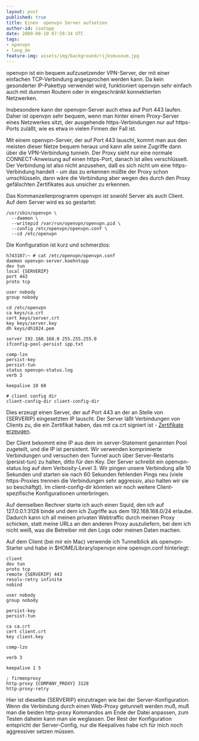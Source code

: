 ```yaml
---
layout: post
published: true
title: Einen  openvpn Server aufsetzen
author-id: isotopp
date: 2009-08-10 07:59:34 UTC
tags:
- openvpn
- lang_de
feature-img: assets/img/background/rijksmuseum.jpg
---
```

openvpn ist ein bequem aufzusetzender VPN-Server, der mit einer
einfachen TCP-Verbindung angesprochen werden kann. Da kein
gesonderter IP-Pakettyp verwendet wird, funktioniert openvpn
sehr einfach auch mit dummen Routern oder in eingeschränkt
konnektierten Netzwerken.

Insbesondere kann der openvpn-Server auch etwa auf Port 443
laufen. Daher ist openvpn sehr bequem, wenn man hinter einem
Proxy-Server eines Netzwerkes sitzt, der ausgehende
https-Verbindungen nur auf https-Ports zuläßt, wie es etwa in
vielen Firmen der Fall ist.

Mit einem openvpn-Server, der auf Port 443 lauscht, kommt man
aus den meisten dieser Netze bequem heraus und kann alle seine
Zugriffe dann über die VPN-Verbindung tunneln. Der Proxy sieht
nur eine normale CONNECT-Anweisung auf einen https-Port, danach
ist alles verschlüsselt. Der Verbindung ist also nicht
anzusehen, daß es sich nicht um eine https-Verbindung handelt -
um das zu erkennen müßte der Proxy schon umschlüsseln, dann wäre
die Verbindung aber wegen des durch den Proxy gefälschten
Zertifikates aus unsicher zu erkennen.

Das Kommanzeilenprogramm openvpn ist sowohl Server als auch
Client. Auf dem Server wird es so gestartet:

```console
/usr/sbin/openvpn \
  --daemon \
  --writepid /var/run/openvpn/openvpn.pid \
  --config /etc/openvpn/openvpn.conf \
  --cd /etc/openvpn
```

Die Konfiguration ist kurz und schmerzlos: 

```console
h743107:~ # cat /etc/openvpn/openvpn.conf
daemon openvpn-server.koehntopp
dev tun
local {SERVERIP}
port 443
proto tcp

user nobody
group nobody

cd /etc/openvpn
ca keys/ca.crt
cert keys/server.crt
key keys/server.key
dh keys/dh1024.pem

server 192.168.168.0 255.255.255.0
ifconfig-pool-persist ipp.txt

comp-lzo
persist-key
persist-tun
status openvpn-status.log
verb 3

keepalive 10 60

# client config dir
client-config-dir client-config-dir
```


Dies erzeugt einen Server, der auf Port 443 an der an Stelle von
{SERVERIP} eingesetzten IP lauscht. Der Server läßt Verbindungen
von Clients zu, die ein Zertifikat haben, das mit ca.crt
signiert ist -
[Zertifikate erzeugen](http://www.openvpn.net/index.php/open-source/documentation/howto.html#pki).

Der Client bekommt eine IP aus dem im server-Statement genannten
Pool zugeteilt, und die IP ist persistent. Wir verwenden
komprimierte Verbindungen und versuchen den Tunnel auch über
Server-Restarts (persist-tun) zu halten, ditto für den Key. Der
Server schreibt ein openvpn-status.log auf dem Verbosity-Level
3. Wir pingen unsere Verbindung alle 10 Sekunden und starten sie
nach 60 Sekunden fehlenden Pings neu (viele https-Proxies
trennen die Verbindungen sehr aggressiv, also halten wir sie so
beschäftgt). Im client-config-dir könnten wir noch weitere
Client-spezifische Konfigurationen unterbringen.

Auf demselben Rechner starte ich auch einen Squid, den ich auf
127.0.0.1:3128 binde und dem ich Zugriffe aus dem
192.168.168.0/24 erlaube. Dadurch kann ich all meinen privaten
Webtraffic durch meinen Proxy schicken, statt meine URLs an den
anderen Proxy auszuliefern, bei dem ich nicht weiß, was die
Betreiber mit den Logs oder meinen Daten machen.

Auf dem Client (bei mir ein Mac) verwende ich Tunnelblick als
openvpn-Starter und habe in $HOME/Library/openvpn eine
openvpn.conf hinterlegt:

```console
client
dev tun
proto tcp
remote {SERVERIP} 443
resolv-retry infinite
nobind

user nobody
group nobody

persist-key
persist-tun

ca ca.crt
cert client.crt
key client.key

comp-lzo

verb 3

keepalive 1 5

; firmenproxy
http-proxy {COMPANY_PROXY} 3128
http-proxy-retry
```

Hier ist dieselbe {SERVERIP} einzutragen wie bei der
Server-Konfiguration. Wenn die Verbindung durch einen Web-Proxy
getunnelt werden muß, muß man die beiden http-proxy Kommandos am
Ende der Datei anpassen, zum Testen daheim kann man sie
weglassen. Der Rest der Konfiguration entspricht der
Server-Config, nur die Keepalives habe ich für mich noch
aggressiver setzen müssen.

